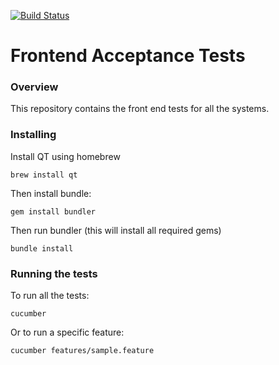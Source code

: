 [![Build Status](https://travis-ci.org/LandRegistry/front-end-tests.svg?branch=mast)](https://travis-ci.org/LandRegistry/front-end-tests)

Frontend Acceptance Tests
===============

### Overview

This repository contains the front end tests for all the systems.

### Installing

Install QT using homebrew

```
brew install qt
```

Then install bundle:

```
gem install bundler
```

Then run bundler (this will install all required gems)

```
bundle install
```

### Running the tests

To run all the tests:

```
cucumber
```

Or to run a specific feature:

```
cucumber features/sample.feature
```

